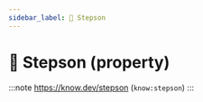 ```yaml
---
sidebar_label: 👦 Stepson
---
```


# 👦 Stepson (property)

:::note
https://know.dev/stepson
(`know:stepson`)
:::
